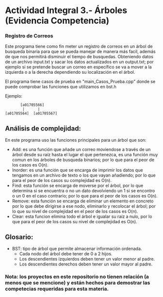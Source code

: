 # Actividad Integral 3.- Árboles (Evidencia Competencia)
### Registro de Correos
Este programa tiene como fin meter un registro de correos en un árbol de busqueda binaria para que se pueda manejar de manera más facil, además de que nos permitirá disminuir el tiempo de busquedas. Obteniendo datos de un archivo input.txt y sacar los datos actualizados en un output.txt; por ejemplo si se pretende buscar un correo en específico se va a mover a la izquierda o a la derecha dependiendo su localización en el árbol.

El programa tiene casos de prueba en "main_Casos_Prueba.cpp" donde se puede comprobar las funciones que utilizamos en bst.h

Ejemplo:

           [a01705566]
            |      |
    [a01705564]  [a01705567]

## Análisis de complejidad: 
En este programa uso las funciones principales para un árbol que son:
 - Add: es una función que añade un correo moviendose a través de un árbol desde su raíz hasta el lugar el que pertenezca, es una función muy comun en los árboles de busqueda binarios; por lo que para el peor de los casos es O(n).
 - Inorder: es una función que se encarga de imprimir los datos que tengamos en un archivo de texto o los que vayan añadiendo; por lo que para el peor de los casos su complejidad es O(n).
 - Find: esta función se encarga de moverse por el árbol, por lo que determina si se encuentra o no un dato devolviendo un 1 si se encontro o un 0 en el caso contrario; por lo que para el peor de los casos es O(n).
 - Remove: esta función se encarga de eliminar un elemento en concreto por lo que debe dirigirse a ese nodo, eliminarlo y recolocar el árbol; por lo que su nivel de complejidad en el peor de los casos es O(n).
 - Clear: esta funcion elimina todo el árbol e igualar su raíz a nulo, por lo que para el peor de los casos su nivel de complejidad es O(n).


## Glosario:
 - BST: tipo de árbol que permite almacenar información ordenada.
    + Cada nodo del árbol debe tener de 0 a 2 hijos.
    + Los descendientes izquierdos deben tener un valor menor al padre.
    + Los descendientes derechos deben tener un valor mayor al padre.

### Nota: los proyectos en este repositorio no tienen relación (a menos que se mencione) y están hechos para demostrar las competecias requeridas para esta materia.
